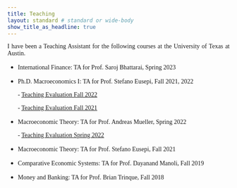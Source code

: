 ```yaml
---
title: Teaching
layout: standard # standard or wide-body
show_title_as_headline: true
---
```


<p style="font-family:Cormorant Garamond;text-align: justify;">I have been a Teaching Assistant for the following courses at the University of Texas at Austin.</p>


- <p style="font-family:Cormorant Garamond;">International Finance: TA for Prof. Saroj Bhattarai, Spring 2023</p>

- <p style="font-family:Cormorant Garamond;">Ph.D. Macroeconomics I: TA for Prof. Stefano Eusepi, Fall 2021, 2022</p>
      <p style="font-family:Cormorant Garamond;">- <a href=https://utexas.box.com/s/zk1pq98sxtahecauxlzc1eig705kf7mb>Teaching Evaluation Fall 2022</a></p>
      <p style="font-family:Cormorant Garamond;">- <a href=https://utexas.box.com/s/l0g73r2fquc2z5yjle3riauva9ipkls5>Teaching Evaluation Fall 2021</a></p>
 
- <p style="font-family:Cormorant Garamond;">Macroeconomic Theory: TA for Prof. Andreas Mueller, Spring 2022</p>
      <p style="font-family:Cormorant Garamond;">- <a href=https://utexas.box.com/s/enxtpmbwrzrjbdxe26r05498xylosykh>Teaching Evaluation Spring 2022</a></p>

- <p style="font-family:Cormorant Garamond;">Macroeconomic Theory: TA for Prof. Stefano Eusepi, Fall 2021</p>

- <p style="font-family:Cormorant Garamond;">Comparative Economic Systems: TA for Prof. Dayanand Manoli, Fall 2019</p>

- <p style="font-family:Cormorant Garamond;">Money and Banking: TA for Prof. Brian Trinque, Fall 2018</p>
